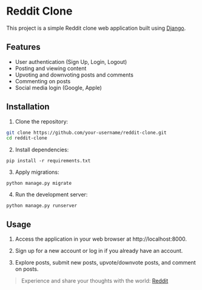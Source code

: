 # Reddit Clone

This project is a simple Reddit clone web application built using [Django](https://www.djangoproject.com/).


## Features

- User authentication (Sign Up, Login, Logout)
- Posting and viewing content
- Upvoting and downvoting posts and comments
- Commenting on posts
- Social media login (Google, Apple)

## Installation

1. Clone the repository:

  ```bash
  git clone https://github.com/your-username/reddit-clone.git
  cd reddit-clone
  ```

2. Install dependencies:
  ```
  pip install -r requirements.txt
  ```

3. Apply migrations:
  ```
  python manage.py migrate
  ```

4. Run the development server:
  ```
  python manage.py runserver
  ```

## Usage

1. Access the application in your web browser at http://localhost:8000.

2. Sign up for a new account or log in if you already have an account.

3. Explore posts, submit new posts, upvote/downvote posts, and comment on posts.


> Experience and share your thoughts with the world: [Reddit](https://reddit-clone-1vcx.onrender.com/)
